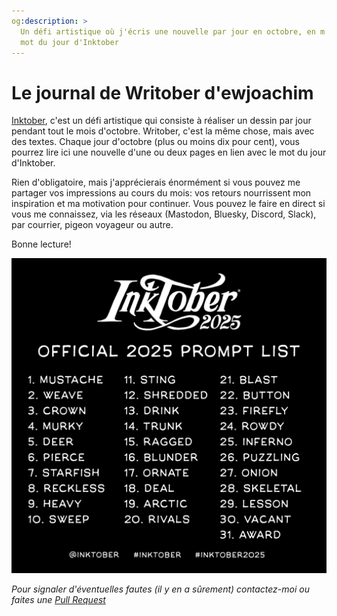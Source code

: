 ```yaml
---
og:description: >
  Un défi artistique où j'écris une nouvelle par jour en octobre, en m'insipirant du
  mot du jour d'Inktober
---
```

# Le journal de Writober d'ewjoachim

[Inktober](https://inktober.com/), c'est un défi artistique qui consiste à réaliser un
dessin par jour pendant tout le mois d'octobre. Writober, c'est la même chose, mais avec
des textes. Chaque jour d'octobre (plus ou moins dix pour cent), vous pourrez lire ici
une nouvelle d'une ou deux pages en lien avec le mot du jour d'Inktober.

Rien d'obligatoire, mais j'apprécierais énormément si vous pouvez me partager vos
impressions au cours du mois: vos retours nourrissent mon inspiration et ma motivation
pour continuer. Vous pouvez le faire en direct si vous me connaissez, via les réseaux
(Mastodon, Bluesky, Discord, Slack), par courrier, pigeon voyageur ou autre.

Bonne lecture!

![La liste officielle des mots 2025](/_static/2025promptlist.jpg)

*Pour signaler d'éventuelles fautes (il y en a sûrement) contactez-moi ou faites une
[Pull Request](https://github.com/ewjoachim/writober)*
